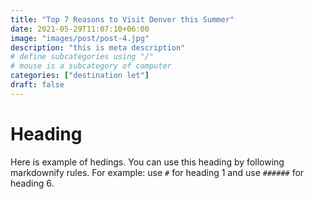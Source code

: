 ```yaml
---
title: "Top 7 Reasons to Visit Denver this Summer"
date: 2021-05-29T11:07:10+06:00
image: "images/post/post-4.jpg"
description: "this is meta description"
# define subcategories using "/"
# mouse is a subcategory of computer
categories: ["destination let"]
draft: false
---
```

# Heading
Here is example of hedings. You can use this heading by following markdownify rules. For example: use `#` for heading 1 and use `######` for heading 6.
